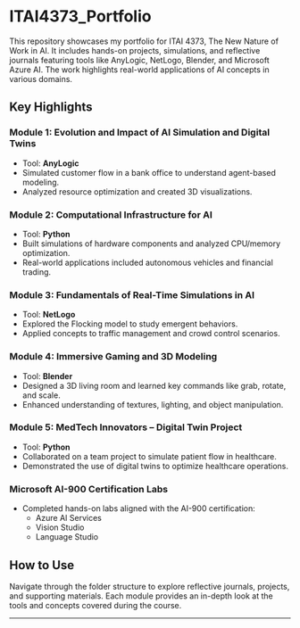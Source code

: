 # ITAI4373_Portfolio
This repository showcases my portfolio for ITAI 4373, The New Nature of Work in AI. It includes hands-on projects, simulations, and reflective journals featuring tools like AnyLogic, NetLogo, Blender, and Microsoft Azure AI. The work highlights real-world applications of AI concepts in various domains.

## Key Highlights

### Module 1: Evolution and Impact of AI Simulation and Digital Twins
- Tool: **AnyLogic**
- Simulated customer flow in a bank office to understand agent-based modeling.
- Analyzed resource optimization and created 3D visualizations.

### Module 2: Computational Infrastructure for AI
- Tool: **Python**
- Built simulations of hardware components and analyzed CPU/memory optimization.
- Real-world applications included autonomous vehicles and financial trading.

### Module 3: Fundamentals of Real-Time Simulations in AI
- Tool: **NetLogo**
- Explored the Flocking model to study emergent behaviors.
- Applied concepts to traffic management and crowd control scenarios.

### Module 4: Immersive Gaming and 3D Modeling
- Tool: **Blender**
- Designed a 3D living room and learned key commands like grab, rotate, and scale.
- Enhanced understanding of textures, lighting, and object manipulation.

### Module 5: MedTech Innovators – Digital Twin Project
- Tool: **Python**
- Collaborated on a team project to simulate patient flow in healthcare.
- Demonstrated the use of digital twins to optimize healthcare operations.

### Microsoft AI-900 Certification Labs
- Completed hands-on labs aligned with the AI-900 certification:
  - Azure AI Services
  - Vision Studio
  - Language Studio

## How to Use
Navigate through the folder structure to explore reflective journals, projects, and supporting materials. Each module provides an in-depth look at the tools and concepts covered during the course.

---

